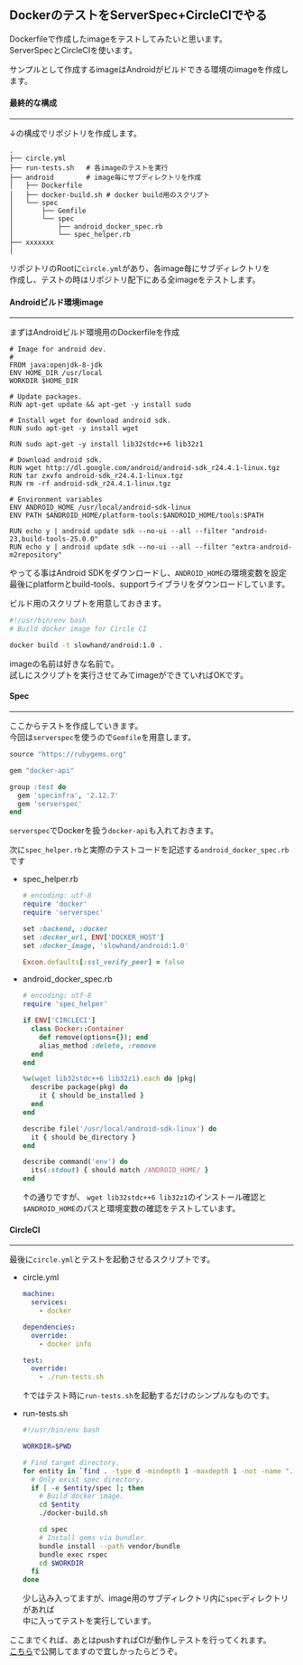 ## DockerのテストをServerSpec+CircleCIでやる

Dockerfileで作成したimageをテストしてみたいと思います。<br>
ServerSpecとCircleCIを使います。

サンプルとして作成するimageはAndroidがビルドできる環境のimageを作成します。

#### 最終的な構成
****

↓の構成でリポジトリを作成します。

```
.
├── circle.yml
├── run-tests.sh   # 各imageのテストを実行
├── android        # image毎にサブディレクトリを作成
│   ├── Dockerfile
│   ├── docker-build.sh # docker build用のスクリプト
│   └── spec
│       ├── Gemfile
│       └── spec
│           ├── android_docker_spec.rb
│           └── spec_helper.rb
├── xxxxxxx
│
```

リポジトリのRootに`circle.yml`があり、各image毎にサブディレクトリを<br>
作成し、テストの時はリポジトリ配下にある全imageをテストします。


#### Androidビルド環境image
****

まずはAndroidビルド環境用のDockerfileを作成

```
# Image for android dev.
#
FROM java:openjdk-8-jdk
ENV HOME_DIR /usr/local
WORKDIR $HOME_DIR

# Update packages.
RUN apt-get update && apt-get -y install sudo

# Install wget for download android sdk.
RUN sudo apt-get -y install wget

RUN sudo apt-get -y install lib32stdc++6 lib32z1

# Download android sdk.
RUN wget http://dl.google.com/android/android-sdk_r24.4.1-linux.tgz
RUN tar zxvfo android-sdk_r24.4.1-linux.tgz
RUN rm -rf android-sdk_r24.4.1-linux.tgz

# Environment variables
ENV ANDROID_HOME /usr/local/android-sdk-linux
ENV PATH $ANDROID_HOME/platform-tools:$ANDROID_HOME/tools:$PATH

RUN echo y | android update sdk --no-ui --all --filter "android-23,build-tools-25.0.0"
RUN echo y | android update sdk --no-ui --all --filter "extra-android-m2repository"
```

やってる事はAndroid SDKをダウンロードし、`ANDROID_HOME`の環境変数を設定<br>
最後にplatformとbuild-tools、supportライブラリをダウンロードしています。

ビルド用のスクリプトを用意しておきます。

```sh
#!/usr/bin/env bash
# Build docker image for Circle CI

docker build -t slowhand/android:1.0 .
```
imageの名前は好きな名前で。<br>
試しにスクリプトを実行させてみてimageができていればOKです。

#### Spec
****

ここからテストを作成していきます。<br>
今回は`serverspec`を使うので`Gemfile`を用意します。

```ruby
source "https://rubygems.org"

gem "docker-api"

group :test do
  gem 'specinfra', '2.12.7'
  gem 'serverspec'
end
```

`serverspec`でDockerを扱う`docker-api`も入れておきます。<br>

次に`spec_helper.rb`と実際のテストコードを記述する`android_docker_spec.rb`です

* spec_helper.rb

  ```ruby
  # encoding: utf-8
  require 'docker'
  require 'serverspec'

  set :backend, :docker
  set :docker_url, ENV['DOCKER_HOST']
  set :docker_image, 'slowhand/android:1.0'

  Excon.defaults[:ssl_verify_peer] = false
  ```

* android_docker_spec.rb

  ```ruby
  # encoding: utf-8
  require 'spec_helper'

  if ENV['CIRCLECI']
    class Docker::Container
      def remove(options={}); end
      alias_method :delete, :remove
    end
  end

  %w(wget lib32stdc++6 lib32z1).each do |pkg|
    describe package(pkg) do
      it { should be_installed }
    end
  end

  describe file('/usr/local/android-sdk-linux') do
    it { should be_directory }
  end

  describe command('env') do
    its(:stdout) { should match /ANDROID_HOME/ }
  end
  ```

  ↑の通りですが、 `wget lib32stdc++6 lib32z1`のインストール確認と<br>
  `$ANDROID_HOME`のパスと環境変数の確認をテストしています。

#### CircleCI
****

最後に`circle.yml`とテストを起動させるスクリプトです。

* circle.yml

  ```yml
  machine:
    services:
      - docker

  dependencies:
    override:
      - docker info

  test:
    override:
      - ./run-tests.sh
  ```

  ↑ではテスト時に`run-tests.sh`を起動するだけのシンプルなものです。

* run-tests.sh

  ```sh
  #!/usr/bin/env bash

  WORKDIR=$PWD

  # Find target directory.
  for entity in `find . -type d -mindepth 1 -maxdepth 1 -not -name ".git"`; do
    # Only exist spec directory.
    if [ -e $entity/spec ]; then
      # Build docker image.
      cd $entity
      ./docker-build.sh

      cd spec
      # Install gems via bundler.
      bundle install --path vendor/bundle
      bundle exec rspec
      cd $WORKDIR
    fi
  done
  ```

  少し込み入ってますが、image用のサブディレクトリ内に`spec`ディレクトリがあれば<br>
  中に入ってテストを実行しています。

ここまでくれば、あとはpushすればCIが動作しテストを行ってくれます。<br>
[こちら](https://github.com/Slowhand0309/dockerfiles)で公開してますので宜しかったらどうぞ。
